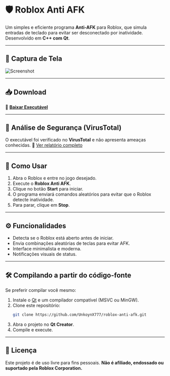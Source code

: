# 🛡️ Roblox Anti AFK

Um simples e eficiente programa **Anti-AFK** para Roblox, que simula entradas de teclado para evitar ser desconectado por inatividade.
Desenvolvido em **C++ com Qt**.

---

## 📸 Captura de Tela
![Screenshot](https://i.ibb.co/3ySHGxfb/image-removebg-preview-2.png)

---

## 📥 Download
🔽 **[Baixar Executável](https://www.mediafire.com/file/qy1v6y46i7ilmh2/roblox-anti-afk.zip/file)**

---

## 🧪 Análise de Segurança (VirusTotal)
O executável foi verificado no **VirusTotal** e não apresenta ameaças conhecidas.
🔗 [Ver relatório completo](https://www.virustotal.com/gui/file/523bfc950b67e17d25166a1ad5b324e24c313449ef91b711d91b11663819fafb?nocache=1)

---

## 🚀 Como Usar
1. Abra o Roblox e entre no jogo desejado.
2. Execute o **Roblox Anti AFK**.
3. Clique no botão **Start** para iniciar.
4. O programa enviará comandos aleatórios para evitar que o Roblox detecte inatividade.
5. Para parar, clique em **Stop**.

---

## ⚙️ Funcionalidades
- Detecta se o Roblox está aberto antes de iniciar.
- Envia combinações aleatórias de teclas para evitar AFK.
- Interface minimalista e moderna.
- Notificações visuais de status.

---

## 🛠️ Compilando a partir do código-fonte
Se preferir compilar você mesmo:
1. Instale o [Qt](https://www.qt.io/download) e um compilador compatível (MSVC ou MinGW).
2. Clone este repositório:
   ```bash
   git clone https://github.com/UnkoynX777/roblox-anti-afk.git
   ```
3. Abra o projeto no **Qt Creator**.
4. Compile e execute.

---

## 📄 Licença
Este projeto é de uso livre para fins pessoais.
**Não é afiliado, endossado ou suportado pela Roblox Corporation.**

